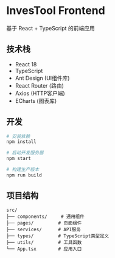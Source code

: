 # InvesTool Frontend

基于 React + TypeScript 的前端应用

## 技术栈

- React 18
- TypeScript
- Ant Design (UI组件库)
- React Router (路由)
- Axios (HTTP客户端)
- ECharts (图表库)

## 开发

```bash
# 安装依赖
npm install

# 启动开发服务器
npm start

# 构建生产版本
npm run build
```

## 项目结构

```
src/
├── components/     # 通用组件
├── pages/         # 页面组件
├── services/      # API服务
├── types/         # TypeScript类型定义
├── utils/         # 工具函数
└── App.tsx        # 应用入口
```
